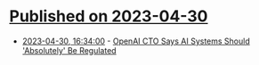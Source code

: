 # [Published on 2023-04-30](index.md)

* [2023-04-30, 16:34:00](https://slashdot.org/story/23/04/29/2251240/openai-cto-says-ai-systems-should-absolutely-be-regulated?utm_source=rss1.0mainlinkanon&utm_medium=feed) - [OpenAI CTO Says AI Systems Should 'Absolutely' Be Regulated](https://slashdot.org/story/23/04/29/2251240/openai-cto-says-ai-systems-should-absolutely-be-regulated?utm_source=rss1.0mainlinkanon&utm_medium=feed)
